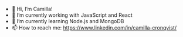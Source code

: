 - 👋 Hi, I’m Camilla!
- 🔭 I’m currently working with JavaScript and React
- 🌱 I’m currently learning Node.js and MongoDB
- 📫 How to reach me: https://www.linkedin.com/in/camilla-cronqvist/

<!---
camcron/camcron is a ✨ special ✨ repository because its `README.md` (this file) appears on your GitHub profile.
You can click the Preview link to take a look at your changes.
--->
